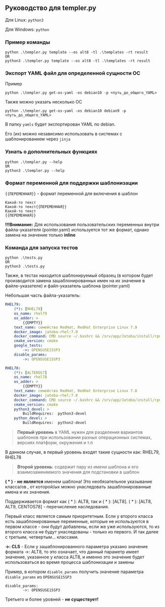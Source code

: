 ## Руководство для templer.py

Для Linux: `python3`

Для Windows: `python`

### Пример команды

```
python .\templer.py template --os alt8 -tl .\templates -rt result
OR
python3 .\templer.py template --os alt8 -tl .\templates -rt result
```
### Экспорт YAML файл для определенной сущности ОС

Пример
```
python .\templer.py get-os-yaml -os debian10 -p <путь_до_общего_YAML>
```

Также можно указать несколько ОС
```
python .\templer.py get-os-yaml -os debian10 debian9 -p <путь_до_общего_YAML>
```

В папку `yamls` будет экспортирован YAML по debian.

Его (их) можно независимо использовать в системах с шаблонированием через `jinja`

### Узнать о дополнительных функциях

```
python .\templer.py --help
OR
python3 .\templer.py --help
```

### Формат переменной для поддержки шаблонизации

`{{ПЕРЕМЕННАЯ}}` - формат переменной для включения в шаблон

```
Какой-то текст
Какой-то текст{{ПЕРЕМЕННАЯ}}
Какой-то текст
{{ПЕРЕМЕННАЯ}}

```

**!!!Внимание:** Для использования пользовательских переменных внутри файла-указателя (pointer.yaml) используется тот же формат, однако замена на значение только **inline**

### Команда для запуска тестов

```
python .\tests.py
OR
python3 .\tests.py
```
Также, в тестах находится шаблонируемый образец (в котором будет производится замена зашаблонированных имен на их значение в файле-указателе) и файл-указатель шаблона (pointer.yaml)

Небольшая часть файла-указатель:
```yaml
RHEL79:
    (*): [RHEL78]
    os_name: rhel79
    os_adder: >
        {{EMPTY}}
    text_name: семейство RedHat, RedHat Enterprise Linux 7.9
    docker_image: jatoba-rhel:7.9
    docker_command: CMD source ~/.bashrc && /srv/app/Jatoba/install/rpm/build.sh
    cmake_version: cmake
    google_tests:
        ->: OPENSUSE15SP3
    disable_params:
        ->: OPENSUSE15SP3

RHEL78:
    (*): [ALTEROS7]
    os_name: rhel78
    os_adder: >
        {{EMPTY}}
    text_name: семейство RedHat, RedHat Enterprise Linux 7.8
    docker_image: jatoba-rhel:7.8
    docker_command: CMD source ~/.bashrc && /srv/app/Jatoba/install/rpm/build.sh
    cmake_version: cmake
    python3_devel: >
        BuildRequires:	python3-devel
    python_devel: >
        BuildRequires:	python2-devel
```
> **Первый уровень** в YAML нужен для разделения вариантов шаблонов при использовании разных операционных системах, версиях платформ, окружения и т.п

В данном случае, в первый уровень входят такие сущности как: RHEL79, RHEL78

> **Второй уровень**: содержит пару из имени шаблона и его взаимозаменяемого значения для подстановки в шаблон

**( * )** - **не является** именем шаблона! Это необязательное указывание класса/ов , от которой/ых можно унаследовать зашаблонированные имена и их значения.

Поддерживается формат как ( * ): ALT8, так и ( * ): [ALT8]. 
( * ): [ALT8, ALT9, CENTOS78] - перечисление наследования.

Первый класс является самым приоритетным. Если у второго класса есть зашаблонированные переменные, которые не используются в первом классе - они будут добавлены,
если же уже используются, то из второго класса не будут унаследованы - только из первого. И так далее с третьим, четвертым... классами.

**->: CLS** - Если у зашаблонированного параметра указано значение формата ->: ALT8, то это означает, что данный параметр имеет значение, указанное у класса ALT8, и именно это значение будет использоваться во время процесса шаблонизации и замены

Пример, в котором `disable_params` получить значение параметра `disable_params` из `OPENSUSE15SP3`
```
disable_params:
        ->: OPENSUSE15SP3
```
Третьего и более уровней - **не существует!**

